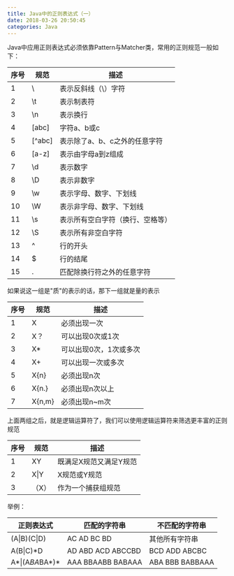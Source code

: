 ```yaml
---
title: Java中的正则表达式（一）
date: 2018-03-26 20:50:45
categories: Java
---
```


Java中应用正则表达式必须依靠Pattern与Matcher类，常用的正则规范一般如下：

序号 | 规范 | 描述
--- | --- | ---
1 | \\ | 表示反斜线（\）字符
2 | \t | 表示制表符
3 | \n | 表示换行
4 | [abc] | 字符a、b或c
5 | [^abc] | 表示除了a、b、c之外的任意字符
6 | [a-z] | 表示由字母a到z组成
7 | \d | 表示数字
8 | \D | 表示非数字
9 | \w | 表示字母、数字、下划线
10 | \W | 表示非字母、数字、下划线
11 | \s | 表示所有空白字符（换行、空格等）
12 | \S | 表示所有非空白字符
13 | ^ | 行的开头
14 | $ | 行的结尾
15 | . | 匹配除换行符之外的任意字符

如果说这一组是"质"的表示的话，那下一组就是量的表示

序号 | 规范 | 描述
--- | --- | ---
1 | X | 必须出现一次
2 | X？ | 可以出现0次或1次
3 | X* | 可以出现0次，1次或多次
4 | X+ | 可以出现一次或多次
5 | X{n} | 必须出现n次
6 | X{n.} | 必须出现n次以上
7 | X{n,m} | 必须出现n~m次

上面两组之后，就是逻辑运算符了，我们可以使用逻辑运算符来筛选更丰富的正则规范

序号 | 规范 | 描述
--- | --- | ---
1 | XY | 既满足X规范又满足Y规范
2 | X\|Y | X规范或Y规范
3 | （X） | 作为一个捕获组规范

举例：

正则表达式 | 匹配的字符串 | 不匹配的字符串
--- | --- | ---
(A\|B)(C\|D) | AC AD BC BD | 其他所有字符串
A(B\|C)*D | AD ABD ACD ABCCBD | BCD ADD ABCBC
A*\|(A*BA*BA*)* | AAA BBAABB BABAAA | ABA BBB BABBAAA
